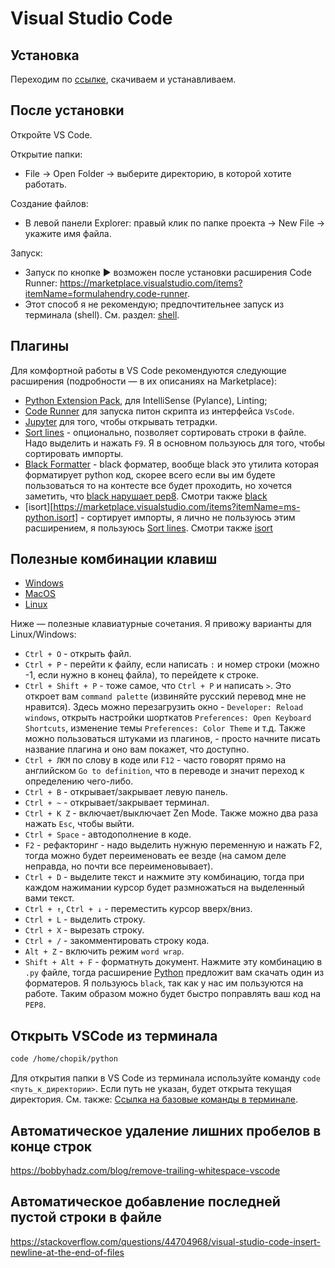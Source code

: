 # Visual Studio Code

## Установка

Переходим по [ссылке](https://code.visualstudio.com/), скачиваем и устанавливаем.

## После установки

Откройте VS Code.

Открытие папки:
- File -> Open Folder -> выберите директорию, в которой хотите работать.

Создание файлов:
- В левой панели Explorer: правый клик по папке проекта -> New File -> укажите имя файла.

Запуск:
- Запуск по кнопке ▶️ возможен после установки расширения Code Runner: https://marketplace.visualstudio.com/items?itemName=formulahendry.code-runner.
- Этот способ я не рекомендую; предпочтительнее запуск из терминала (shell). См. раздел: [shell](shell.md).

## Плагины

Для комфортной работы в VS Code рекомендуются следующие расширения (подробности — в их описаниях на Marketplace):
- [Python Extension Pack](https://marketplace.visualstudio.com/items?itemName=donjayamanne.python-extension-pack), для IntelliSense (Pylance), Linting;
- [Code Runner](https://marketplace.visualstudio.com/items?itemName=formulahendry.code-runner) для запуска питон скрипта из интерфейса `VsCode`.
- [Jupyter](https://marketplace.visualstudio.com/items?itemName=ms-toolsai.jupyter) для того, чтобы открывать тетрадки.
- [Sort lines](https://marketplace.visualstudio.com/items?itemName=Tyriar.sort-lines) - опционально, позволяет сортировать строки в файле. Надо выделить и нажать `F9`. Я в основном пользуюсь для того, чтобы сортировать импорты.
- [Black Formatter](https://marketplace.visualstudio.com/items?itemName=ms-python.black-formatter) - black форматер, вообще black это утилита которая форматирует python код, скорее всего если вы им будете пользоваться то на контесте все будет проходить, но хочется заметить, что [black нарушает pep8](https://github.com/psf/black/issues/1178?ysclid=m0p8xjbrzq927128426). Смотри также [black](black.md)
- [isort][https://marketplace.visualstudio.com/items?itemName=ms-python.isort] - сортирует импорты, я лично не пользуюсь этим расширением, я пользуюсь [Sort lines](https://marketplace.visualstudio.com/items?itemName=Tyriar.sort-lines). Смотри также [isort](isort.md)

## Полезные комбинации клавиш

- [Windows](https://code.visualstudio.com/shortcuts/keyboard-shortcuts-windows.pdf)
- [MacOS](https://code.visualstudio.com/shortcuts/keyboard-shortcuts-macos.pdf)
- [Linux](https://code.visualstudio.com/shortcuts/keyboard-shortcuts-linux.pdf)

Ниже — полезные клавиатурные сочетания. Я привожу варианты для Linux/Windows:
- `Ctrl + O` - открыть файл.
- `Ctrl + P` - перейти к файлу, если написать `:` и номер строки (можно -1, если нужно в конец файла), то перейдете к строке.
- `Ctrl + Shift + P` - тоже самое, что `Ctrl + P` и написать `>`. Это откроет вам `command palette` (извиняйте русский перевод мне не нравится). Здесь можно перезагрузить окно - `Developer: Reload windows`, открыть настройки шорткатов `Preferences: Open Keyboard Shortcuts`, изменение темы `Preferences: Color Theme` и т.д. Также можно пользоваться штуками из плагинов, - просто начните писать название плагина и оно вам покажет, что доступно.
- `Ctrl + ЛКМ` по слову в коде или `F12` - часто говорят прямо на английском `Go to definition`, что в переводе и значит переход к определению чего-либо.
- `Ctrl + B` - открывает/закрывает левую панель.
- `Ctrl + ~` - открывает/закрывает терминал.
- `Ctrl + K Z` - включает/выключает Zen Mode. Также можно два раза нажать `Esc`, чтобы выйти.
- `Ctrl + Space` - автодополнение в коде.
- `F2` - рефакторинг - надо выделить нужную переменную и нажать F2, тогда можно будет переименовать ее везде (на самом деле неправда, но почти все переименовывает).
- `Ctrl + D` - выделите текст и нажмите эту комбинацию, тогда при каждом нажимании курсор будет размножаться на выделенный вами текст.
- `Ctrl + ↑`, `Ctrl + ↓` - переместить курсор вверх/вниз.
- `Ctrl + L` - выделить строку.
- `Ctrl + X` - вырезать строку.
- `Ctrl + /` - закомментировать строку кода.
- `Alt + Z` - включить режим `word wrap`.
- `Shift + Alt + F` - форматнуть документ. Нажмите эту комбинацию в `.py` файле, тогда расширение [Python](https://marketplace.visualstudio.com/items?itemName=ms-python.python) предложит вам скачать один из форматеров. Я пользуюсь `black`, так как у нас им пользуются на работе. Таким образом можно будет быстро поправлять ваш код на `PEP8`.

## Открыть VSCode из терминала

```bash
code /home/chopik/python
```

Для открытия папки в VS Code из терминала используйте команду `code <путь_к_директории>`. Если путь не указан, будет открыта текущая директория. См. также: [Ссылка на базовые команды в терминале](terminal.md).


## Автоматическое удаление лишних пробелов в конце строк

https://bobbyhadz.com/blog/remove-trailing-whitespace-vscode

## Автоматическое добавление последней пустой строки в файле

https://stackoverflow.com/questions/44704968/visual-studio-code-insert-newline-at-the-end-of-files
